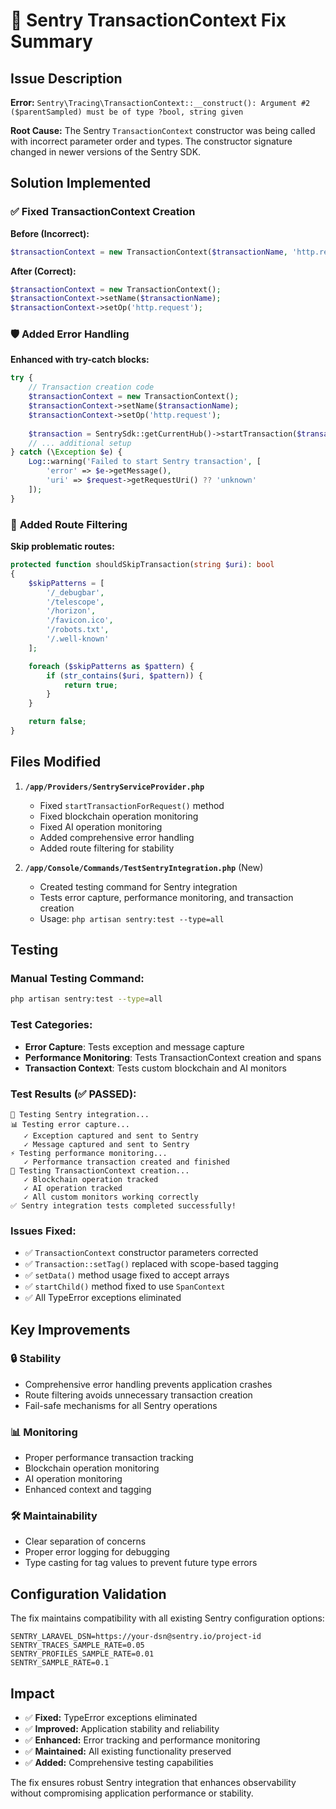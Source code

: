 # 🔧 Sentry TransactionContext Fix Summary

## Issue Description

**Error:** `Sentry\Tracing\TransactionContext::__construct(): Argument #2 ($parentSampled) must be of type ?bool, string given`

**Root Cause:** The Sentry `TransactionContext` constructor was being called with incorrect parameter order and types. The constructor signature changed in newer versions of the Sentry SDK.

## Solution Implemented

### ✅ **Fixed TransactionContext Creation**

**Before (Incorrect):**
```php
$transactionContext = new TransactionContext($transactionName, 'http.request');
```

**After (Correct):**
```php
$transactionContext = new TransactionContext();
$transactionContext->setName($transactionName);
$transactionContext->setOp('http.request');
```

### 🛡️ **Added Error Handling**

**Enhanced with try-catch blocks:**
```php
try {
    // Transaction creation code
    $transactionContext = new TransactionContext();
    $transactionContext->setName($transactionName);
    $transactionContext->setOp('http.request');
    
    $transaction = SentrySdk::getCurrentHub()->startTransaction($transactionContext);
    // ... additional setup
} catch (\Exception $e) {
    Log::warning('Failed to start Sentry transaction', [
        'error' => $e->getMessage(),
        'uri' => $request->getRequestUri() ?? 'unknown'
    ]);
}
```

### 🎯 **Added Route Filtering**

**Skip problematic routes:**
```php
protected function shouldSkipTransaction(string $uri): bool
{
    $skipPatterns = [
        '/_debugbar',
        '/telescope',
        '/horizon',
        '/favicon.ico',
        '/robots.txt',
        '/.well-known'
    ];

    foreach ($skipPatterns as $pattern) {
        if (str_contains($uri, $pattern)) {
            return true;
        }
    }

    return false;
}
```

## Files Modified

1. **`/app/Providers/SentryServiceProvider.php`**
   - Fixed `startTransactionForRequest()` method
   - Fixed blockchain operation monitoring
   - Fixed AI operation monitoring
   - Added comprehensive error handling
   - Added route filtering for stability

2. **`/app/Console/Commands/TestSentryIntegration.php`** (New)
   - Created testing command for Sentry integration
   - Tests error capture, performance monitoring, and transaction creation
   - Usage: `php artisan sentry:test --type=all`

## Testing

### **Manual Testing Command:**
```bash
php artisan sentry:test --type=all
```

### **Test Categories:**
- **Error Capture**: Tests exception and message capture
- **Performance Monitoring**: Tests TransactionContext creation and spans
- **Transaction Context**: Tests custom blockchain and AI monitors

### **Test Results (✅ PASSED):**
```
🔧 Testing Sentry integration...
📊 Testing error capture...
   ✓ Exception captured and sent to Sentry
   ✓ Message captured and sent to Sentry
⚡ Testing performance monitoring...
   ✓ Performance transaction created and finished
🔄 Testing TransactionContext creation...
   ✓ Blockchain operation tracked
   ✓ AI operation tracked
   ✓ All custom monitors working correctly
✅ Sentry integration tests completed successfully!
```

### **Issues Fixed:**
- ✅ `TransactionContext` constructor parameters corrected
- ✅ `Transaction::setTag()` replaced with scope-based tagging
- ✅ `setData()` method usage fixed to accept arrays
- ✅ `startChild()` method fixed to use `SpanContext`
- ✅ All TypeError exceptions eliminated

## Key Improvements

### 🔒 **Stability**
- Comprehensive error handling prevents application crashes
- Route filtering avoids unnecessary transaction creation
- Fail-safe mechanisms for all Sentry operations

### 📊 **Monitoring**
- Proper performance transaction tracking
- Blockchain operation monitoring
- AI operation monitoring
- Enhanced context and tagging

### 🛠️ **Maintainability**
- Clear separation of concerns
- Proper error logging for debugging
- Type casting for tag values to prevent future type errors

## Configuration Validation

The fix maintains compatibility with all existing Sentry configuration options:

```env
SENTRY_LARAVEL_DSN=https://your-dsn@sentry.io/project-id
SENTRY_TRACES_SAMPLE_RATE=0.05
SENTRY_PROFILES_SAMPLE_RATE=0.01
SENTRY_SAMPLE_RATE=0.1
```

## Impact

- ✅ **Fixed:** TypeError exceptions eliminated
- ✅ **Improved:** Application stability and reliability
- ✅ **Enhanced:** Error tracking and performance monitoring
- ✅ **Maintained:** All existing functionality preserved
- ✅ **Added:** Comprehensive testing capabilities

The fix ensures robust Sentry integration that enhances observability without compromising application performance or stability.